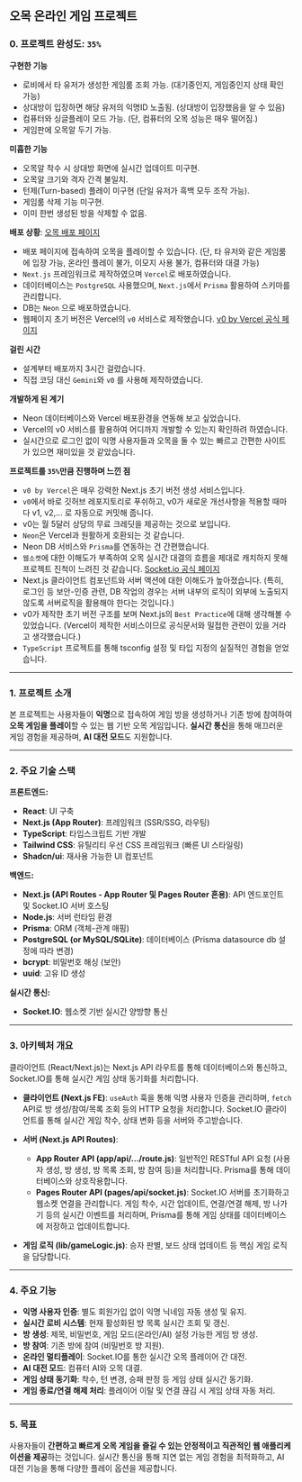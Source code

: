 ## 오목 온라인 게임 프로젝트

### 0. 프로젝트 완성도: `35%`

**구현한 기능**
- 로비에서 타 유저가 생성한 게임룸 조회 가능. (대기중인지, 게임중인지 상태 확인 가능)
- 상대방이 입장하면 해당 유저의 익명ID 노출됨. (상대방이 입장했음을 알 수 있음)
- 컴퓨터와 싱글플레이 모드 가능. (단, 컴퓨터의 오목 성능은 매우 떨어짐.)
- 게임판에 오목알 두기 가능.

**미흡한 기능**
- 오목알 착수 시 상대방 화면에 실시간 업데이트 미구현.
- 오목알 크기와 격자 간격 불일치.
- 턴제(Turn-based) 플레이 미구현 (단일 유저가 흑백 모두 조작 가능).
- 게임룸 삭제 기능 미구현.
- 이미 한번 생성된 방을 삭제할 수 없음.

**배포 상황**: [오목 배포 페이지](https://v0-omok-game.vercel.app)
- 배포 페이지에 접속하여 오목을 플레이할 수 있습니다. (단, 타 유저와 같은 게임룸에 입장 가능, 온라인 플레이 불가, 이모지 사용 불가, 컴퓨터와 대결 가능)
- `Next.js` 프레임워크로 제작하였으며 `Vercel`로 배포하였습니다.
- 데이터베이스는 `PostgreSQL` 사용했으며, `Next.js`에서 `Prisma` 활용하여 스키마를 관리합니다.
- DB는 `Neon` 으로 배포하였습니다.
- 웹페이지 초기 버전은 Vercel의 `v0` 서비스로 제작했습니다. [v0 by Vercel 공식 페이지](https://v0.dev/)

**걸린 시간**
- 설계부터 배포까지 3시간 걸렸습니다.
- 직접 코딩 대신 `Gemini`와 `v0` 를 사용해 제작하였습니다.

**개발하게 된 계기**
- Neon 데이터베이스와 Vercel 배포환경을 연동해 보고 싶었습니다.
- Vercel의 v0 서비스를 활용하여 어디까지 개발할 수 있는지 확인하려 하였습니다.
- 실시간으로 로그인 없이 익명 사용자들과 오목을 둘 수 있는 빠르고 간편한 사이트가 있으면 재미있을 것 같았습니다.

**프로젝트를 `35%`만큼 진행하며 느낀 점**
- `v0 by Vercel`은 매우 강력한 Next.js 초기 버전 생성 서비스입니다.
- `v0`에서 바로 깃허브 레포지토리로 푸쉬하고, v0가 새로운 개선사항을 적용할 때마다 v1, v2,... 로 자동으로 커밋해 줍니다.
- v0는 월 5달러 상당의 무료 크레딧을 제공하는 것으로 보입니다.
- `Neon`은 Vercel과 원활하게 호환되는 것 같습니다.
- Neon DB 서비스와 `Prisma`를 연동하는 건 간편했습니다.
- `웹소켓`에 대한 이해도가 부족하여 오목 실시간 대결의 흐름을 제대로 캐치하지 못해 프로젝트 진척이 느려진 것 같습니다. [Socket.io 공식 페이지](https://socket.io/)
- Next.js 클라이언트 컴포넌트와 서버 액션에 대한 이해도가 높아졌습니다. (특히, 로그인 등 보안-인증 관련, DB 작업의 경우는 서버 내부의 로직이 외부에 노출되지 않도록 서버로직을 활용해야 한다는 것입니다.)
- v0가 제작한 초기 버전 구조를 보며 Next.js의 `Best Practice`에 대해 생각해볼 수 있었습니다. (Vercel이 제작한 서비스이므로 공식문서와 밀접한 관련이 있을 거라고 생각했습니다.)
- `TypeScript` 프로젝트를 통해 tsconfig 설정 및 타입 지정의 실질적인 경험을 얻었습니다.

---

### 1. 프로젝트 소개

본 프로젝트는 사용자들이 **익명**으로 접속하여 게임 방을 생성하거나 기존 방에 참여하여 **오목 게임을 플레이**할 수 있는 웹 기반 오목 게임입니다. **실시간 통신**을 통해 매끄러운 게임 경험을 제공하며, **AI 대전 모드**도 지원합니다.

---

### 2. 주요 기술 스택

**프론트엔드:**
* **React**: UI 구축
* **Next.js (App Router)**: 프레임워크 (SSR/SSG, 라우팅)
* **TypeScript**: 타입스크립트 기반 개발
* **Tailwind CSS**: 유틸리티 우선 CSS 프레임워크 (빠른 UI 스타일링)
* **Shadcn/ui**: 재사용 가능한 UI 컴포넌트

**백엔드:**
* **Next.js (API Routes - App Router 및 Pages Router 혼용)**: API 엔드포인트 및 Socket.IO 서버 호스팅
* **Node.js**: 서버 런타임 환경
* **Prisma**: ORM (객체-관계 매핑)
* **PostgreSQL (or MySQL/SQLite)**: 데이터베이스 (Prisma datasource db 설정에 따라 변경)
* **bcrypt**: 비밀번호 해싱 (보안)
* **uuid**: 고유 ID 생성

**실시간 통신:**
* **Socket.IO**: 웹소켓 기반 실시간 양방향 통신

---

### 3. 아키텍처 개요

클라이언트 (React/Next.js)는 Next.js API 라우트를 통해 데이터베이스와 통신하고, Socket.IO를 통해 실시간 게임 상태 동기화를 처리합니다.

* **클라이언트 (Next.js FE)**: `useAuth` 훅을 통해 익명 사용자 인증을 관리하며, `fetch` API로 방 생성/참여/목록 조회 등의 HTTP 요청을 처리합니다. Socket.IO 클라이언트를 통해 실시간 게임 착수, 상태 변화 등을 서버와 주고받습니다.

* **서버 (Next.js API Routes)**:
    * **App Router API (app/api/.../route.js)**: 일반적인 RESTful API 요청 (사용자 생성, 방 생성, 방 목록 조회, 방 참여 등)을 처리합니다. Prisma를 통해 데이터베이스와 상호작용합니다.
    * **Pages Router API (pages/api/socket.js)**: Socket.IO 서버를 초기화하고 웹소켓 연결을 관리합니다. 게임 착수, 시간 업데이트, 연결/연결 해제, 방 나가기 등의 실시간 이벤트를 처리하며, Prisma를 통해 게임 상태를 데이터베이스에 저장하고 업데이트합니다.

* **게임 로직 (lib/gameLogic.js)**: 승자 판별, 보드 상태 업데이트 등 핵심 게임 로직을 담당합니다.

---

### 4. 주요 기능

* **익명 사용자 인증**: 별도 회원가입 없이 익명 닉네임 자동 생성 및 유지.
* **실시간 로비 시스템**: 현재 활성화된 방 목록 실시간 조회 및 갱신.
* **방 생성**: 제목, 비밀번호, 게임 모드(온라인/AI) 설정 가능한 게임 방 생성.
* **방 참여**: 기존 방에 참여 (비밀번호 방 지원).
* **온라인 멀티플레이**: Socket.IO를 통한 실시간 오목 플레이어 간 대전.
* **AI 대전 모드**: 컴퓨터 AI와 오목 대결.
* **게임 상태 동기화**: 착수, 턴 변경, 승패 판정 등 게임 상태 실시간 동기화.
* **게임 종료/연결 해제 처리**: 플레이어 이탈 및 연결 끊김 시 게임 상태 자동 처리.

---

### 5. 목표

사용자들이 **간편하고 빠르게 오목 게임을 즐길 수 있는 안정적이고 직관적인 웹 애플리케이션을 제공**하는 것입니다. 실시간 통신을 통해 지연 없는 게임 경험을 최적화하고, AI 대전 기능을 통해 다양한 플레이 옵션을 제공합니다.